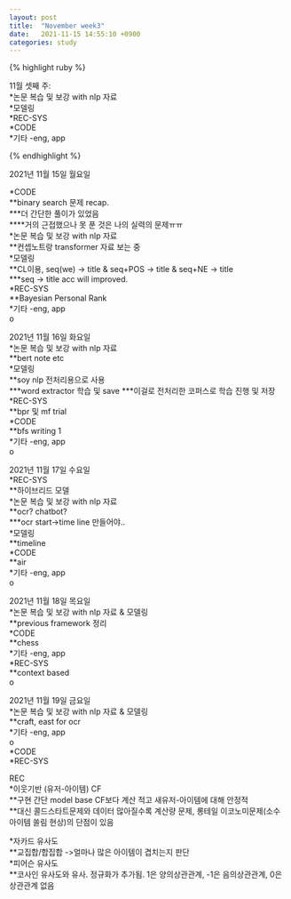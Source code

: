 ```yaml
---
layout: post
title:  "November week3"
date:   2021-11-15 14:55:10 +0900
categories: study
---
```





{% highlight ruby %}

11월 셋째 주:  
*논문 복습 및 보강 with nlp 자료  
*모델링  
*REC-SYS  
*CODE  
*기타  -eng, app  



{% endhighlight %}

2021년 11월 15일 월요일  

*CODE  
**binary search 문제 recap.  
***더 간단한 풀이가 있었음  
****거의 근접했으나 못 푼 것은 나의 실력의 문제ㅠㅠ  
*논문 복습 및 보강 with nlp 자료  
**컨셉노트랑 transformer 자료 보는 중  
*모델링  
**CL이용, seq(we) -> title & seq+POS -> title & seq+NE -> title  
***seq -> title acc will improved.  
*REC-SYS  
**Bayesian Personal Rank  
*기타  -eng, app  
o  


2021년 11월 16일 화요일  
*논문 복습 및 보강 with nlp 자료  
**bert note etc  
*모델링  
**soy nlp 전처리용으로 사용  
***word extractor 학습 및 save
***이걸로 전처리한 코퍼스로 학습 진행 및 저장  
*REC-SYS  
**bpr 및 mf trial  
*CODE  
**bfs writing 1  
*기타  -eng, app  
o  

2021년 11월 17일 수요일  
*REC-SYS  
**하이브리드 모델  
*논문 복습 및 보강 with nlp 자료  
**ocr? chatbot?  
***ocr start->time line 만들어야..  
*모델링  
**timeline  
*CODE  
**air  
*기타  -eng, app  
o  

2021년 11월 18일 목요일  
*논문 복습 및 보강 with nlp 자료 & 모델링  
**previous framework 정리  
*CODE  
**chess  
*기타  -eng, app  
*REC-SYS  
**context based  
o  

2021년 11월 19일 금요일  
*논문 복습 및 보강 with nlp 자료 & 모델링  
**craft, east for ocr  
*기타  -eng, app  
o  
*CODE  
*REC-SYS  











REC  
*이웃기반 (유저-아이템) CF  
**구현 간단 model base CF보다 계산 적고 새유저-아이템에 대해 안정적  
**대신 콜드스타트문제와 데이터 많아질수록 계산량 문제, 롱테일 이코노미문제(소수 아이템 쏠림 현상)의 단점이 있음  

*자카드 유사도  
**교집합/합집합 ->얼마나 많은 아이템이 겹치는지 판단  
*피어슨 유사도  
**코사인 유사도와 유사. 정규화가 추가됨. 1은 양의상관관계, -1은 음의상관관계, 0은 상관관계 없음  












